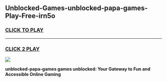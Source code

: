 
## Unblocked-Games-unblocked-papa-games-Play-Free-irn5o
<h3>
<a href="https://premium76.site?title=unblocked-papa-games&ref=20M">CLICK TO PLAY</a></h3>
<hr>

<h3>
<a href="https://premium76.site?title=unblocked-papa-games&ref=20M">CLICK 2 PLAY</a>
  
</h3>

<a href="https://premium76.site?title=unblocked-papa-games&ref=19M"><img src="https://clearcache.store/games.png"></a>


**unblocked-papa-games games unblocked: Your Gateway to Fun and Accessible Online Gaming**
